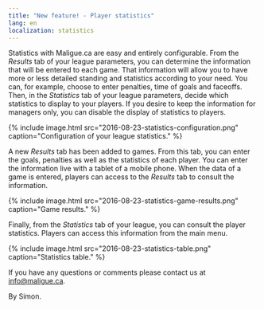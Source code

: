 ```yaml
---
title: "New feature! - Player statistics"
lang: en
localization: statistics
---
```

Statistics with Maligue.ca are easy and entirely configurable. From the _Results_ tab of your league parameters, you can determine the information that will be entered to each game. That information will allow you to have more or less detailed standing and statistics according to your need. You can, for example, choose to enter penalties, time of goals and faceoffs. Then, in the _Statistics_ tab of your league parameters, decide which statistics to display to your players. If you desire to keep the information for managers only, you can disable the display of statistics to players.

{% include image.html src="2016-08-23-statistics-configuration.png" caption="Configuration of your league statistics." %}

A new _Results_ tab has been added to games. From this tab, you can enter the goals, penalties as well as the statistics of each player. You can enter the information live with a tablet of a mobile phone. When the data of a game is entered, players can access to the _Results_ tab to consult the information.

{% include image.html src="2016-08-23-statistics-game-results.png" caption="Game results." %}

Finally, from the _Statistics_ tab of your league, you can consult the player statistics. Players can access this information from the main menu.

{% include image.html src="2016-08-23-statistics-table.png" caption="Statistics table." %}

If you have any questions or comments please contact us at [info@maligue.ca](mailto:info@maligue.ca).

By Simon.
